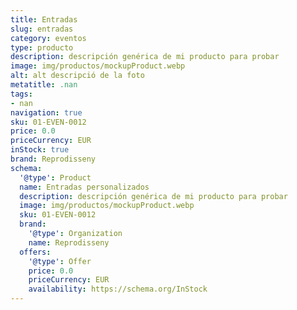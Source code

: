 ```yaml
---
title: Entradas
slug: entradas
category: eventos
type: producto
description: descripción genérica de mi producto para probar
image: img/productos/mockupProduct.webp
alt: alt descripció de la foto
metatitle: .nan
tags:
- nan
navigation: true
sku: 01-EVEN-0012
price: 0.0
priceCurrency: EUR
inStock: true
brand: Reprodisseny
schema:
  '@type': Product
  name: Entradas personalizados
  description: descripción genérica de mi producto para probar
  image: img/productos/mockupProduct.webp
  sku: 01-EVEN-0012
  brand:
    '@type': Organization
    name: Reprodisseny
  offers:
    '@type': Offer
    price: 0.0
    priceCurrency: EUR
    availability: https://schema.org/InStock
---
```

